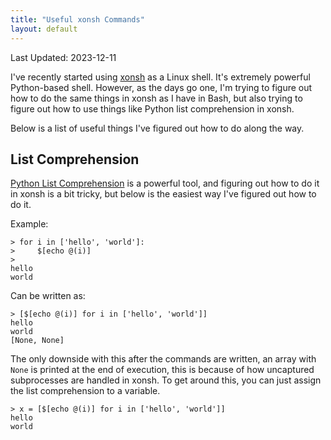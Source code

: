 ```yaml
---
title: "Useful xonsh Commands"
layout: default
---
```


Last Updated: 2023-12-11

I've recently started using [xonsh](https://xon.sh/) as a Linux shell.  It's
extremely powerful Python-based shell.  However, as the days go one, I'm trying
to figure out how to do the same things in xonsh as I have in Bash, but also
trying to figure out how to use things like Python list comprehension in xonsh.

Below is a list of useful things I've figured out how to do along the way.

## List Comprehension

[Python List Comprehension](https://www.w3schools.com/python/python_lists_comprehension.asp)
is a powerful tool, and figuring out how to do it in xonsh is a bit tricky, but
below is the easiest way I've figured out how to do it.

Example:
```
> for i in ['hello', 'world']:
>     $[echo @(i)]
>
hello
world
```

Can be written as:
```
> [$[echo @(i)] for i in ['hello', 'world']]
hello
world
[None, None]
```

The only downside with this after the commands are written, an array with `None`
is printed at the end of execution, this is because of how uncaptured
subprocesses are handled in xonsh.  To get around this, you can just assign the
list comprehension to a variable.
```
> x = [$[echo @(i)] for i in ['hello', 'world']]
hello
world
```

